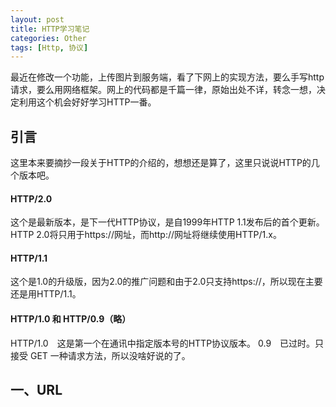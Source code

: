 ```yaml
---
layout: post
title: HTTP学习笔记
categories: Other
tags: [Http, 协议]
---
```


最近在修改一个功能，上传图片到服务端，看了下网上的实现方法，要么手写http请求，要么用网络框架。网上的代码都是千篇一律，原始出处不详，转念一想，决定利用这个机会好好学习HTTP一番。

## 引言

这里本来要摘抄一段关于HTTP的介绍的，想想还是算了，这里只说说HTTP的几个版本吧。

#### HTTP/2.0

这个是最新版本，是下一代HTTP协议，是自1999年HTTP 1.1发布后的首个更新。HTTP 2.0将只用于https://网址，而http://网址将继续使用HTTP/1.x。

#### HTTP/1.1

这个是1.0的升级版，因为2.0的推广问题和由于2.0只支持https://，所以现在主要还是用HTTP/1.1。

#### HTTP/1.0 和 HTTP/0.9（略）

HTTP/1.0　这是第一个在通讯中指定版本号的HTTP协议版本。
0.9　已过时。只接受 GET 一种请求方法，所以没啥好说的了。

## 一、URL
